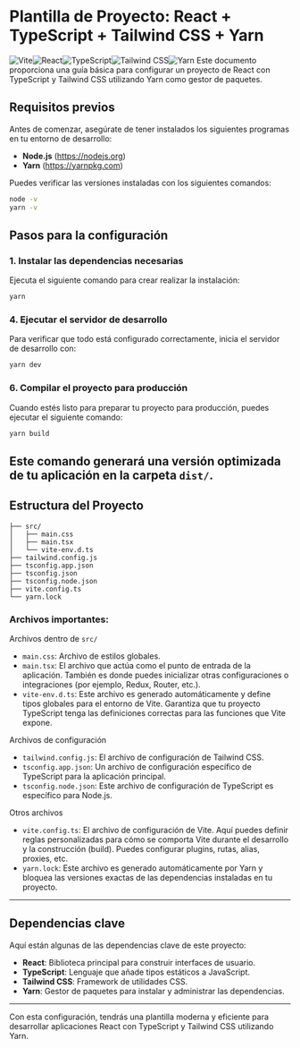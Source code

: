 # Plantilla de Proyecto: React + TypeScript + Tailwind CSS + Yarn
![Vite](https://img.shields.io/badge/vite-%23646CFF.svg?style=for-the-badge&logo=vite&logoColor=white)![React](https://img.shields.io/badge/react-%2320232a.svg?style=for-the-badge&logo=react&logoColor=%2361DAFB)![TypeScript](https://img.shields.io/badge/TypeScript-3178C6?style=for-the-badge&logo=typescript&logoColor=white)![Tailwind CSS](https://img.shields.io/badge/Tailwind%20CSS-06B6D4?logo=tailwindcss&logoColor=fff&style=for-the-badge)![Yarn](https://img.shields.io/badge/Yarn-2C8EBB?logo=yarn&logoColor=fff&style=for-the-badge)
Este documento proporciona una guía básica para configurar un proyecto de React con TypeScript y Tailwind CSS utilizando Yarn como gestor de paquetes.

## Requisitos previos
Antes de comenzar, asegúrate de tener instalados los siguientes programas en tu entorno de desarrollo:

- **Node.js** (https://nodejs.org)
- **Yarn** (https://yarnpkg.com)

Puedes verificar las versiones instaladas con los siguientes comandos:
```bash
node -v
yarn -v
```

## Pasos para la configuración
### 1. Instalar las dependencias necesarias
Ejecuta el siguiente comando para crear realizar la instalación:

```bash
yarn
```

### 4. Ejecutar el servidor de desarrollo
Para verificar que todo está configurado correctamente, inicia el servidor de desarrollo con:

```bash
yarn dev
```

### 6. Compilar el proyecto para producción
Cuando estés listo para preparar tu proyecto para producción, puedes ejecutar el siguiente comando:

```bash
yarn build
```

Este comando generará una versión optimizada de tu aplicación en la carpeta `dist/`.
---

## Estructura del Proyecto
```
├── src/
│   ├── main.css
│   ├── main.tsx
│   └── vite-env.d.ts
├── tailwind.config.js
├── tsconfig.app.json
├── tsconfig.json
├── tsconfig.node.json
├── vite.config.ts
└── yarn.lock
```

### Archivos importantes:
Archivos dentro de `src/`
- `main.css`: Archivo de estilos globales.
- `main.tsx`: El archivo que actúa como el punto de entrada de la aplicación. También es donde puedes inicializar otras configuraciones o integraciones (por ejemplo, Redux, Router, etc.).
- `vite-env.d.ts`: Este archivo es generado automáticamente y define tipos globales para el entorno de Vite. Garantiza que tu proyecto TypeScript tenga las definiciones correctas para las funciones que Vite expone.

Archivos de configuración
- `tailwind.config.js`: El archivo de configuración de Tailwind CSS.
- `tsconfig.app.json`: Un archivo de configuración específico de TypeScript para la aplicación principal.
- `tsconfig.node.json`: Este archivo de configuración de TypeScript es específico para Node.js.

Otros archivos
- `vite.config.ts`: El archivo de configuración de Vite. Aquí puedes definir reglas personalizadas para cómo se comporta Vite durante el desarrollo y la construcción (build). Puedes configurar plugins, rutas, alias, proxies, etc.
- `yarn.lock`: Este archivo es generado automáticamente por Yarn y bloquea las versiones exactas de las dependencias instaladas en tu proyecto.

---

## Dependencias clave

Aquí están algunas de las dependencias clave de este proyecto:

- **React**: Biblioteca principal para construir interfaces de usuario.
- **TypeScript**: Lenguaje que añade tipos estáticos a JavaScript.
- **Tailwind CSS**: Framework de utilidades CSS.
- **Yarn**: Gestor de paquetes para instalar y administrar las dependencias.
---

Con esta configuración, tendrás una plantilla moderna y eficiente para desarrollar aplicaciones React con TypeScript y Tailwind CSS utilizando Yarn.

